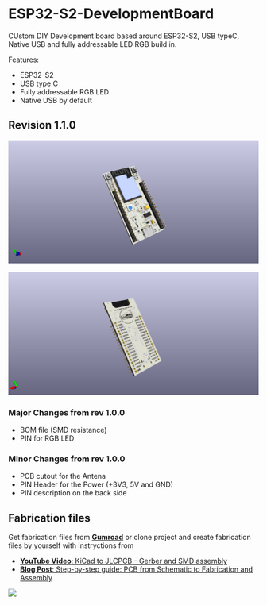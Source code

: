 # ESP32-S2-DevelopmentBoard

CUstom DIY Development board based around ESP32-S2, USB typeC, Native USB and fully addressable LED RGB build in. 

Features:

* ESP32-S2
* USB type C
* Fully addressable RGB LED 
* Native USB by default

## Revision 1.1.0

![ESP32S2DevBoard1](ESP32-S2DevBoard.png)

![ESP32S2DevBoard2](ESP32-S2DevBoard2.png)

### Major Changes from rev 1.0.0

- BOM file (SMD resistance)
- PIN for RGB LED

### Minor Changes from rev 1.0.0

- PCB cutout for the Antena
- PIN Header for the Power (+3V3, 5V and GND)
- PIN description on the back side 


## Fabrication files 

Get fabrication files from [**Gumroad**](https://blnlabs.gumroad.com/l/ESP32-S2DevelopmentBoard) or clone project and create fabrication files by yourself with instryctions from 

* [**YouTube Video**: KiCad to JLCPCB - Gerber and SMD assembly](https://youtu.be/nr_URKTHS4Y)
* [**Blog Post**: Step-by-step guide: PCB from Schematic to Fabrication and Assembly](https://blnlabs.com/step-by-step-guide-pcb-from-schematic-to-fabrication-and-assembly/)

<a href="https://www.buymeacoffee.com/blagojemrk"><img src="https://img.buymeacoffee.com/button-api/?text=Buy me a coffee&emoji=☕&slug=blagojemrk&button_colour=5F7FFF&font_colour=ffffff&font_family=Bree&outline_colour=000000&coffee_colour=FFDD00" /></a>

